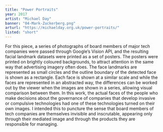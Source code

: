 ```yaml
---
title: "Power Portraits"
year: 2017
artist: "Michael Day"
banner: "04-Mark-Zuckerberg.png"
arturl: "https://michaelday.org.uk/power-portraits/"
listed: "short"
---
```


For this piece, a series of photographs of board members of major tech companies
were passed through Google’s Vision API, and the resulting facial landmark
datasets were printed as a set of posters. The posters were printed on brightly
coloured backgrounds, to attract attention in the same way that advertising
imagery often does. The face landmarks are represented as small circles and the
outline boundary of the detected face is shown as a rectangle. Each face is
shown at a similar scale and while the faces are represented in an abstracted
way, the differences can be worked out by the viewer when the images are shown
in a series, allowing visual comparison between them. In this work, the actual
faces of the people who make decisions about the governance of companies that
develop invasive or compulsive technologies had one of these technologies turned
on their own images. I intended this to puncture the sense that board members of
tech companies are themselves invisible and inscrutable, appearing only through
their mediated image and through the products they are responsible for managing.
